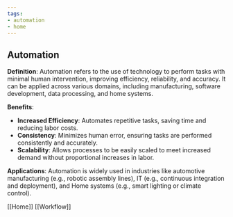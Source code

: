 ```yaml
---
tags:
- automation
- home
---
```


## **Automation**

**Definition**: Automation refers to the use of technology to perform tasks with minimal human intervention, improving efficiency, reliability, and accuracy. It can be applied across various domains, including manufacturing, software development, data processing, and home systems.

**Benefits**:

- **Increased Efficiency**: Automates repetitive tasks, saving time and reducing labor costs.
- **Consistency**: Minimizes human error, ensuring tasks are performed consistently and accurately.
- **Scalability**: Allows processes to be easily scaled to meet increased demand without proportional increases in labor.

**Applications**: Automation is widely used in industries like automotive manufacturing (e.g., robotic assembly lines), IT (e.g., continuous integration and deployment), and Home systems (e.g., smart lighting or climate control).

[[Home]]   [[Workflow]]